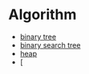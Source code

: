 # Algorithm

* [binary tree](https://www.notion.so/algorithm-5f077f82ce764c63872564572703770c)
* [binary search tree](https://www.notion.so/algorithm-5f077f82ce764c63872564572703770c)
* [heap](https://www.notion.so/algorithm-5f077f82ce764c63872564572703770c)
* [
